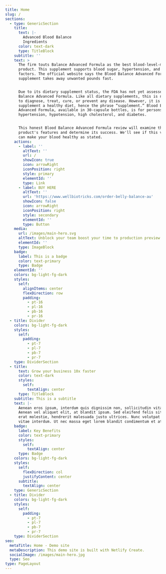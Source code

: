 ```yaml
---
title: Home
slug: /
sections:
  - type: GenericSection
    title:
      text: |-
        Advanced Blood Balance
        Ingredients
      color: text-dark
      type: TitleBlock
    subtitle: ''
    text: >
      The firm touts Balance Advanced Formula as the best blood-level-management
      product. This supplement supports blood sugar, hypertension, and other
      factors. The official website says the Blood Balance Advanced Formula
      supplement takes away unwanted pounds fast.


      Due to its dietary supplement status, the FDA has not yet assessed Blood
      Balance Advanced Formula. Like all dietary supplements, this is not meant
      to diagnose, treat, cure, or prevent any disease. However, it is meant to
      supplement a healthy diet, hence the phrase “supplement.” Blood Balance
      Advanced Formula, available in 30-capsule bottles, is for persons with
      hypertension, hypotension, high cholesterol, and diabetes.


      This honest Blood Balance Advanced Formula review will examine the
      product's features and determine its success. We'll see if this vitamin
      can make your blood healthy as stated.
    actions:
      - label: ''
        altText: ''
        url: /
        showIcon: true
        icon: arrowRight
        iconPosition: right
        style: primary
        elementId: ''
        type: Link
      - label: BUY HERE
        altText: ''
        url: 'https://www.wellbiotricks.com/order-belly-balance-au'
        showIcon: false
        icon: arrowRight
        iconPosition: right
        style: secondary
        elementId: ''
        type: Button
    media:
      url: /images/main-hero.svg
      altText: Unblock your team boost your time to production preview
      elementId: ''
      type: ImageBlock
    badge:
      label: This is a badge
      color: text-primary
      type: Badge
    elementId: ''
    colors: bg-light-fg-dark
    styles:
      self:
        alignItems: center
        flexDirection: row
        padding:
          - pt-16
          - pl-16
          - pb-16
          - pr-16
  - title: Divider
    colors: bg-light-fg-dark
    styles:
      self:
        padding:
          - pt-7
          - pl-7
          - pb-7
          - pr-7
    type: DividerSection
  - title:
      text: Grow your business 10x faster
      color: text-dark
      styles:
        self:
          textAlign: center
      type: TitleBlock
    subtitle: This is a subtitle
    text: |-
      Aenean eros ipsum, interdum quis dignissim non, sollicitudin vitae nisl.
      Aenean vel aliquet elit, at blandit ipsum. Sed eleifend felis sit amet
      erat molestie, hendrerit malesuada justo ultrices. Nunc volutpat at erat
      vitae interdum. Ut nec massa eget lorem blandit condimentum et at risus.
    badge:
      label: Key Benefits
      color: text-primary
      styles:
        self:
          textAlign: center
      type: Badge
    colors: bg-light-fg-dark
    styles:
      self:
        flexDirection: col
        justifyContent: center
      subtitle:
        textAlign: center
    type: GenericSection
  - title: Divider
    colors: bg-light-fg-dark
    styles:
      self:
        padding:
          - pt-7
          - pl-7
          - pb-7
          - pr-7
    type: DividerSection
seo:
  metaTitle: Home - Demo site
  metaDescription: This demo site is built with Netlify Create.
  socialImage: /images/main-hero.jpg
  type: Seo
type: PageLayout
---
```

